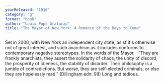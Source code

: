```yaml
---
yearReleased: "1910"
category: "g"
format: "book"
author: "Louis Pope Gratacap"
title: "The Mayor of New York: A Romance of the Days to Come"
---
```

Set in 2000, with New York an independent city state, as  sf it's otherwise not of great interest, and such anarchism as it includes  conforms to contemporary negative stereotypes. In the words of the Mayor, 
 
"They are frankly anarchists, they assert the solidarity  of chaos, the unity of discord, the prosperity of idleness, the stability of  disorder. Their philosophy is a jumble of contradictions. But worse, they are  self-elected criminals, or else they are hopelessly mad."
(Dillingham edn: 98)
Long and tedious.
  